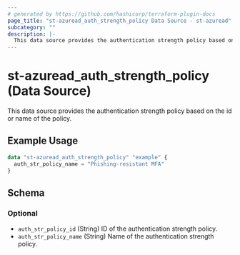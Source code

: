 ```yaml
---
# generated by https://github.com/hashicorp/terraform-plugin-docs
page_title: "st-azuread_auth_strength_policy Data Source - st-azuread"
subcategory: ""
description: |-
  This data source provides the authentication strength policy based on the id or name of the policy.
---
```


# st-azuread_auth_strength_policy (Data Source)

This data source provides the authentication strength policy based on the id or name of the policy.

## Example Usage

```terraform
data "st-azuread_auth_strength_policy" "example" {
  auth_str_policy_name = "Phishing-resistant MFA"
}
```

<!-- schema generated by tfplugindocs -->
## Schema

### Optional

- `auth_str_policy_id` (String) ID of the authentication strength policy.
- `auth_str_policy_name` (String) Name of the authentication strength policy.
